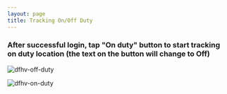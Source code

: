 ```yaml
---
layout: page
title: Tracking On/Off Duty
---
```


### After successful login, tap "On duty" button to start tracking on duty location (the text on the button will change to Off)

![dfhv-off-duty](https://user-images.githubusercontent.com/79857237/111627186-31475e80-87c5-11eb-93fc-13d86c867286.png)

![dfhv-on-duty](https://user-images.githubusercontent.com/79857237/111627205-360c1280-87c5-11eb-855b-fd37aaf0b918.png)

